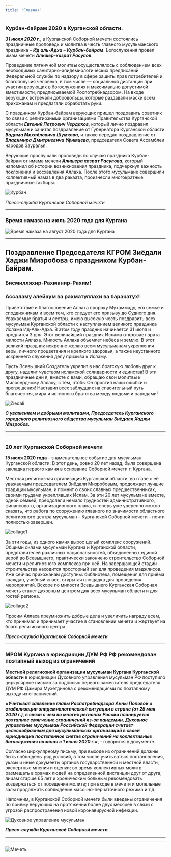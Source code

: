 ```yaml
---
title: 'Главная'
---
```


### Курбан-байрам 2020 в Курганской области.

**_31 июля 2020 г._**, в Курганской Соборной мечети состоялись праздничные проповедь и молитва в честь главного мусульманского праздника – **_Ид аль-Адха_** – **_Курбан-байрам_**.
Богослужения провел имам мечети **_Алишер-хазрат Расулов_**.

Проведение пятничной молитвы осуществлялось с соблюдением всех необходимых санитарно-эпидемиологических предписаний Федеральной службы по надзору в сфере защиты прав потребителей
и благополучия человека, в том числе — социальной дистанции при участии верующих в богослужениях и максимально допустимой вместимости, предписываемой Роспотребнадзором.
На входе верующих встречали добровольцы, которые раздавали маски всем прихожанам и предлагали обработать руки.

С праздником Курбан-байрам верующих пришел поздравить советник по связи с религиозными организациями Правительства Курганской области **_Евгений Петрович Чердаков_**, который
лично поздравил мусульман и зачитал поздравление от Губернатора Курганской области **_Вадима Михайловича Шумкова_**, и также передал поздравление от **_Владимира Дмитриевича
Уфимцева_**, председателя Совета Ассамблеи народов Зауралья.

Верующие прослушали проповедь по случаю праздника Курбан-байрам от имама мечети **_Алишера хазрат Расулова_**, который напомнил об истории возникновения праздника, подчеркнул
важность поклонения и восхваления Аллаха. После этого мусульмане совершили коллективный намаз в два ракаата, произнесли многократные праздничные такбиры.

![Курбан](./index/eid.jpg)

_Пресс-служба Курганской Соборной мечети_

---

### Время намаза на июль 2020 года для Кургана

![Время намаза на август 2020 года для Кургана](./index/8.jpg)

---

## Поздравление Председателя КГРОМ Зиёдали Хаджи Мизробова с праздником Курбан-Байрам.

### Бисмилляхир-Рахманир-Рахим!

### Ассаламу алейкум ва рахматуллахи ва баракатух!

Приветствие и благословение Аллаха пророку Мухаммаду, его семье и сподвижникам и всем тем, кто следует его призыву до Судного дня.
Уважаемые братья и сестры, имею высокую честь поздравить всех мусульман Курганской области с наступлением великого праздника Ислама Ид-Аль-Адха.
В этом году праздник начинается 31 июля и продлится 3 дня. Этот величайший праздник Ислама открывает врата милости Аллаха. Милость Аллаха объемлет небеса и землю.
В этот великий праздник искренне желаю всем мусульманам укрепления веры, личного процветания и крепкого здоровья, а также неустанного искреннего служения делу призыва к Исламу.

Пусть Всевышний Создатель укрепит в нас братскую любовь друг к другу, наделит чувством исламской солидарности и единства! В эти праздничные дни я, вместе с вами, обращаю
свои молитвы к Милосердному Аллаху, с тем, чтобы Он простил наши ошибки и прегрешения! Наставил всех заблудших на спасительный путь благочестия, мира и истинного братства
между людьми и народами!

![Ziedali](./index/Ziedali.jpg)

**_С уважением и добрыми молитвами, Председатель Курганского городского религиозного общества мусульман Зиёдали Хаджи Мизробов._**

---

---

### 20 лет Курганской Соборной мечети

**15 июля 2020 года** - знаменательное событие для мусульман Курганской области. В этот день, ровно 20 лет назад, была совершена закладка первого камня в основание
Соборной мечети г. Кургана.

Местная религиозная организация Курганской области, во главе с её уважаемым председателем Зиёдали Мизробовым, продолжает лучшие традиции мусульман, и помнит о своих
славных предшественниках, своими трудами укреплявших Ислам. За эти 20 лет мусульмане вместе, одной семьёй, преодолели немало трудностей административного, финансового,
организационного плана, и теперь уже уверенно можно сказать, что работа по сооружению главного по значимости областного религиозного центра мусульман – Курганской
Соборной мечети – почти полностью завершен.

![collage1](./index/collage1.jpg)

За эти годы, из одного камня вырос целый комплекс сооружений. Общими силами мусульман Кургана и Курганской области, представителей различных национальностей, объединенных
единой верой во Всевышнего, практически закончено строительство Соборной мечети и религиозного комплекса при ней. На завершающей стадии строительства находится просторный
зал для проведения маджлисов. Уже сейчас прихожанам доступны: библиотека, помещения для приёма граждан, учебный класс, открытая площадка для проведения мероприятий. Вскоре
по милости Всевышнего Курганская Соборная мечеть станет духовным центром для всех мусульман области и для гостей региона.

![collage2](./index/collage2.jpg)

Просим Аллаха преумножить добрые дела и увеличить награду всем, кто принимал и принимает участие в становлении мечети и жертвует на благо религиозного центра.

**_Пресс-служба Курганской Соборной мечети_**

---

### МРОМ Кургана в юрисдикции ДУМ РФ РФ рекомендован поэтапный выход из ограничений

**Местной религиозной организации мусульман Кургана Курганской области** в юрисдикции Духовного управления мусульман РФ поступило циркулярное письмо за подписью первого заместителя председателя ДУМ РФ Дамира Мухетдинова с рекомендациями по поэтапному выходу из ограничений.

**_«Учитывая заявление главы Роспотребнадзора Анны Поповой о стабилизации эпидемиологической ситуации в стране (от 25 мая 2020 г.), в связи с чем во многих регионах России планируется поэтапное смягчение ограничений из-за пандемии, Духовное управление мусульман Российской Федерации считает целесообразным для мусульманских организаций в своей юрисдикции постепенное снятие ограничений на коллективные богослужения начиная с 1 июня 2020 г.»_**, - говорится в документе.

Согласно циркулярному письму, при выходе из ограничений должны быть соблюдены ряд условий, в том числе учитываться постановления, указы и иные документы органов государственной и местной власти, экспертные мнения и оценки; во время коллективных молитв размещать в храмах людей на определенной дистанции друг от друга; лицам старше 65 лет и хроническим больным рекомендовать воздержаться от посещения молитв; при входе в мечети и молельные залы продолжать соблюдение масочно-перчаточного режима и т.д.

Напомним, в Курганской Соборной мечети были введены ограничения по приёму верующих на протяжении более двух месяцев в связи с угрозой распространения новой коронавирусной инфекции.

![Духовное управление мусульман](./index/dumrf.jpg)

**_Пресс-служба Курганской Соборной мечети_**

---

---

![Мечеть](./index/ByBusigin.jpg)
